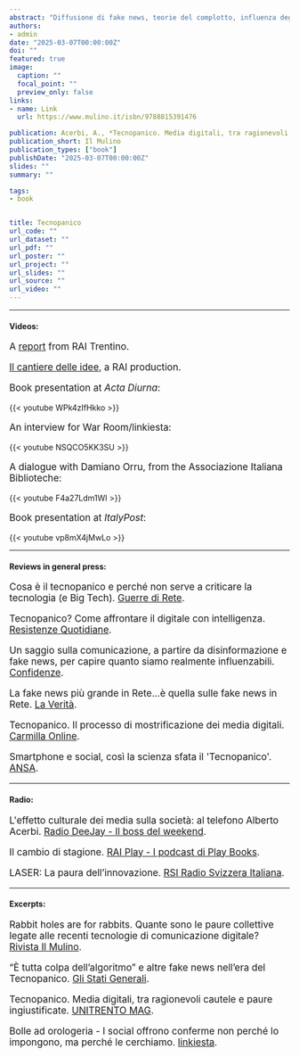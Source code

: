 ```yaml
---
abstract: "Diffusione di fake news, teorie del complotto, influenza degli algoritmi sulle nostre scelte e sui nostri comportamenti, impatto dei social media sulla salute mentale dei ragazzi e molto altro. Quante sono le paure collettive legate alle recenti tecnologie di comunicazione digitale? Del resto, la storia ci insegna che ogni innovazione - dalla stampa ai social media - ha spesso suscitato paure che si sono poi rivelate eccessive. Questo libro smonta alcuni miti contemporanei, mostrando come possiamo affrontare con intelligenza e consapevolezza le sfide dell'era digitale. Una guida indispensabile per orientarsi tra preoccupazioni giustificate e allarmismi infondati, e affrontare in modo critico e consapevole l'era digitale."
authors:
- admin
date: "2025-03-07T00:00:00Z"
doi: ""
featured: true
image:
  caption: ""
  focal_point: ""
  preview_only: false
links:
- name: Link
  url: https://www.mulino.it/isbn/9788815391476

publication: Acerbi, A., *Tecnopanico. Media digitali, tra ragionevoli cautele e paure ingiustificate*, Il Mulino
publication_short: Il Mulino
publication_types: ["book"]
publishDate: "2025-03-07T00:00:00Z"
slides: ""
summary: ""

tags:
- book


title: Tecnopanico
url_code: ""
url_dataset: ""
url_pdf: ""
url_poster: ""
url_project: ""
url_slides: ""
url_source: ""
url_video: ""
---
```


---

<h4>Videos:</h4>

<p style="font-size:17px">A <a href="https://www.rainews.it/tgr/trento/video/2025/04/tecnopanico-acerbi-smartphone-fake-news-media-social-2bec8e78-ce9a-4ad8-8038-24814688a66d.html">report</a> from RAI Trentino.</p>

<p style="font-size:17px"><a href="http://www.rai.tv/dl/RaiTV/programmi/media/ContentItem-61628d64-0e47-47be-ae09-13e373e6626e.html">Il cantiere delle idee</a>, a RAI production.</p>

<p style="font-size:17px">Book presentation at <em>Acta Diurna</em>:</p>

{{< youtube WPk4zIfHkko >}}

<p style="font-size:17px">An interview for War Room/linkiesta:</p>

{{< youtube NSQCO5KK3SU >}}

<p style="font-size:17px">A dialogue with Damiano Orru, from the Associazione Italiana Biblioteche:</p>

{{< youtube F4a27Ldm1WI >}}

<p style="font-size:17px">Book presentation at <em>ItalyPost</em>:</p>

{{< youtube vp8mX4jMwLo >}}

---

<h4>Reviews in general press:</h4>

 <p style="font-size:17px">Cosa è il tecnopanico e perché non serve a criticare la tecnologia (e Big Tech). <a href="https://www.guerredirete.it/cosa-e-il-tecnopanico/">Guerre di Rete</a>.</p>

<p style="font-size:17px">Tecnopanico? Come affrontare il digitale con intelligenza. <a href="https://www.resistenzequotidiane.it/tecnopanico-come-affrontare-il-digitale-con-intelligenza/
">Resistenze Quotidiane</a>.</p>

<p style="font-size:17px">Un saggio sulla comunicazione, a partire da disinformazione e fake news, per capire quanto siamo realmente influenzabili. <a href="https://www.confidenze.com/leggi-con-noi/tecnopanico-di-alberto-acerbi/
">Confidenze</a>.</p>

<p style="font-size:17px">La fake news più grande in Rete...è quella sulle fake news in Rete. <a href="https://www.laverita.info/la-fake-news-piu-grande-in-rete-e-quella-sulle-fake-news-in-rete-2671351886.html
">La Verità</a>.</p>

<p style="font-size:17px">Tecnopanico. Il processo di mostrificazione dei media digitali. <a href="https://www.carmillaonline.com/2025/04/19/tecnopanico-il-processo-di-mostrificazione-dei-media-digitali/
">Carmilla Online</a>.</p>

 <p style="font-size:17px">Smartphone e social, così la scienza sfata il 'Tecnopanico'. <a href="https://www.ansa.it/canale_scienza/notizie/libri/2025/04/28/smartphone-e-social-cosi-la-scienza-sfata-il-tecnopanico_f9f669d2-b761-47e1-9c88-3257a2088cd9.html">ANSA</a>.</p>

 ---

<h4>Radio:</h4>

 <p style="font-size:17px">L'effetto culturale dei media sulla società: al telefono Alberto Acerbi. <a href="https://www.deejay.it/programmi/il-boss-del-weekend/highlights/leffetto-culturale-dei-media-sulla-societa-al-telefono-alberto-acerbi/">Radio DeeJay - Il boss del weekend</a>.</p>

 <p style="font-size:17px">Il cambio di stagione. <a href="https://www.raiplaysound.it/audio/2025/04/I-podcast-di-Play-books-Ep139-Il-cambio-di-stagione-462e1977-1484-44e5-96c7-d8dbb70896de.html">RAI Play - I podcast di Play Books</a>.</p>

 <p style="font-size:17px">LASER: La paura dell’innovazione. <a href="https://www.rsi.ch/rete-due/programmi/cultura/laser/La-paura-dell’innovazione--2848877.html">RSI Radio Svizzera Italiana</a>.</p>

 ---

<h4>Excerpts:</h4>

 <p style="font-size:17px">Rabbit holes are for rabbits. Quante sono le paure collettive legate alle recenti tecnologie di comunicazione digitale? <a href="https://www.rivistailmulino.it/a/rabbit-holes-are-for-rabbits">Rivista Il Mulino</a>.</p>

 <p style="font-size:17px">“È tutta colpa dell’algoritmo” e altre fake news nell’era del Tecnopanico. <a href="https://www.glistatigenerali.com/tecnologia-e-media/internet/e-tutta-colpa-dellalgoritmo-e-altre-fake-news-nellera-del-tecnopanico">Gli Stati Generali</a>.</p> 

 <p style="font-size:17px">Tecnopanico. Media digitali, tra ragionevoli cautele e paure ingiustificate. <a href="https://mag.unitn.it/in-libreria/121331/tecnopanico-media-digitali-tra-ragionevoli-cautele-e-paure-ingiustificate?">UNITRENTO MAG</a>.</p> 

 <p style="font-size:17px">Bolle ad orologeria - I social offrono conferme non perché lo impongono, ma perché le cerchiamo. <a href="https://www.linkiesta.it/2025/06/tecnopanico-eco-chambers-polarizzazione-social">linkiesta</a>.</p> 